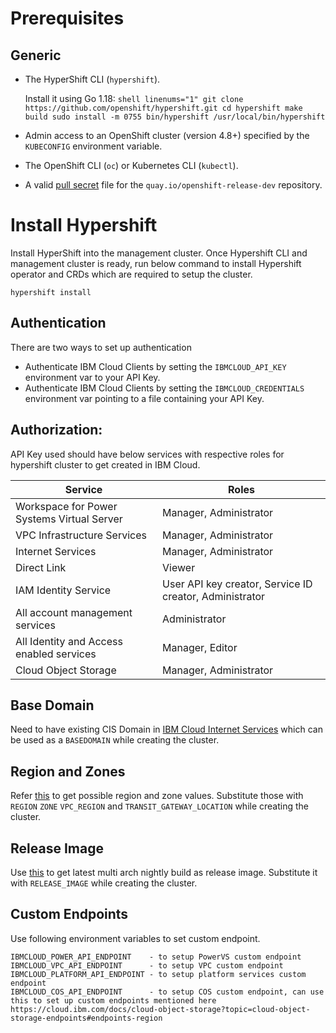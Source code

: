 # Prerequisites

## Generic
* The HyperShift CLI (`hypershift`).

    Install it using Go 1.18:
        ```shell linenums="1"
        git clone https://github.com/openshift/hypershift.git
        cd hypershift
        make build
        sudo install -m 0755 bin/hypershift /usr/local/bin/hypershift
        ```

* Admin access to an OpenShift cluster (version 4.8+) specified by the `KUBECONFIG` environment variable.
* The OpenShift CLI (`oc`) or Kubernetes CLI (`kubectl`).
* A valid [pull secret](https://console.redhat.com/openshift/install/ibm-cloud) file for the `quay.io/openshift-release-dev` repository.

# Install Hypershift
Install HyperShift into the management cluster.
Once Hypershift CLI and management cluster is ready, run below command to install Hypershift operator and CRDs which are required to setup the cluster.

```
hypershift install
```

## Authentication
There are two ways to set up authentication

* Authenticate IBM Cloud Clients by setting the `IBMCLOUD_API_KEY` environment var to your API Key.
* Authenticate IBM Cloud Clients by setting the `IBMCLOUD_CREDENTIALS` environment var pointing to a file containing your API Key.

## Authorization:

API Key used should have below services with respective roles for hypershift cluster to get created in IBM Cloud.

| Service                                    | Roles                                                   |
|--------------------------------------------|---------------------------------------------------------|
| Workspace for Power Systems Virtual Server | Manager, Administrator                                  |
| VPC Infrastructure Services                | Manager, Administrator                                  |
| Internet Services                          | Manager, Administrator                                  |
| Direct Link                                | Viewer                                                  |
| IAM Identity Service                       | User API key creator, Service ID creator, Administrator |
| All account management services            | Administrator                                           |
| All Identity and Access enabled services   | Manager, Editor                                         |
| Cloud Object Storage                       | Manager, Administrator                                         |


## Base Domain
Need to have existing CIS Domain in [IBM Cloud Internet Services](https://cloud.ibm.com/docs/cis) which can be used as a `BASEDOMAIN` while creating the cluster.

## Region and Zones
Refer [this](https://cluster-api-ibmcloud.sigs.k8s.io/reference/regions-zones-mapping.html) to get possible region and zone values. Substitute those with `REGION` `ZONE` `VPC_REGION` and `TRANSIT_GATEWAY_LOCATION` while creating the cluster.

## Release Image
Use [this](https://multi.ocp.releases.ci.openshift.org) to get latest multi arch nightly build as release image. Substitute it with `RELEASE_IMAGE` while creating the cluster.

## Custom Endpoints
Use following environment variables to set custom endpoint.
```
IBMCLOUD_POWER_API_ENDPOINT    - to setup PowerVS custom endpoint
IBMCLOUD_VPC_API_ENDPOINT      - to setup VPC custom endpoint
IBMCLOUD_PLATFORM_API_ENDPOINT - to setup platform services custom endpoint
IBMCLOUD_COS_API_ENDPOINT      - to setup COS custom endpoint, can use this to set up custom endpoints mentioned here https://cloud.ibm.com/docs/cloud-object-storage?topic=cloud-object-storage-endpoints#endpoints-region 
```